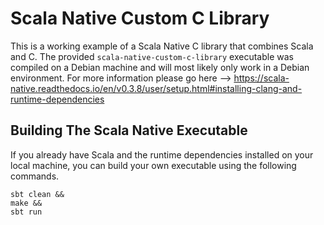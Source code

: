 # Scala Native Custom C Library

This is a working example of a Scala Native C library that combines Scala and C. The provided `scala-native-custom-c-library` executable was compiled on a Debian machine and will most likely only work in a Debian environment. For more information please go here --> https://scala-native.readthedocs.io/en/v0.3.8/user/setup.html#installing-clang-and-runtime-dependencies

## Building The Scala Native Executable

If you already have Scala and the runtime dependencies installed on your local machine, you can build your own executable using the following commands.

```
sbt clean &&
make &&
sbt run
```
